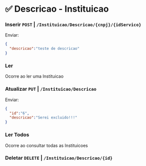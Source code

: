 # :white_check_mark: Descricao - Instituicao

### Inserir `POST` | `/Instituicao/Descricao/{cnpj}/{idServico}`

Enviar: 
```json
{
  "descricao":"teste de descricao"
}
```

### Ler 

Ocorre ao ler uma Instituicao

### Atualizar `PUT` | `/Instituicao/Descricao`

Enviar: 
```json
{
  "id":"6",
  "descricao":"Serei excluido!!!"
}
```

### Ler Todos 

Ocorre ao consultar todas as Instituicoes

### Deletar `DELETE` | `/Instituicao/Descricao/{id}`